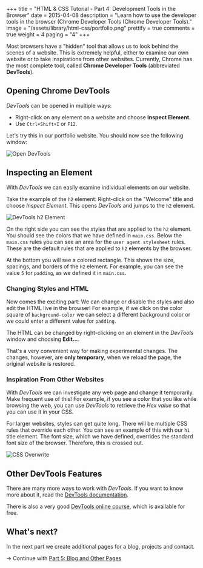 +++
title = "HTML & CSS Tutorial - Part 4: Development Tools in the Browser"
date = 2015-04-08
description = "Learn how to use the developer tools in the browser (Chrome Developer Tools (Chrome Developer Tools)."
image = "/assets/library/html-css/portfolio.png"
prettify = true
comments = true
weight = 4
paging = "4"
+++

Most browsers have a "hidden" tool that allows us to look behind the scenes of a website. This is extremely helpful, either to examine our own website or to take inspirations from other websites. Currently, Chrome has the most complete tool, called **Chrome Developer Tools** (abbreviated **DevTools**).


## Opening Chrome DevTools

*DevTools* can be opened in multiple ways:

* Right-click on any element on a website and choose **Inspect Element**.
* Use `Ctrl+Shift+I` or `F12`.

Let's try this in our portfolio website. You should now see the following window:

![Open DevTools](/assets/library/html-css/part4/open-devtools.png)


## Inspecting an Element

With *DevTools* we can easily examine individual elements on our website.

Take the example of the `h2` element: Right-click on the "Welcome" title and choose *Inspect Element*. This opens *DevTools* and jumps to the `h2` element.

![DevTools h2 Element](/assets/library/html-css/part4/devtools-h2.png)

On the right side you can see the styles that are applied to the `h2` element. You should see the colors that we have defined in `main.css`. Below the `main.css` rules you can see an area for the `user agent stylesheet` rules. These are the default rules that are applied to `h2` elements by the browser.

At the bottom you will see a colored rectangle. This shows the size, spacings, and borders of the `h2` element. For example, you can see the value `5` for `padding`, as we defined it in `main.css`.


### Changing Styles and HTML

Now comes the exciting part: We can change or disable the styles and also edit the HTML live in the browser! For example, if we click on the color square of `background-color` we can select a different background color or we could enter a different value for `padding`.

The HTML can be changed by right-clicking on an element in the *DevTools* window and choosing **Edit...**.

That's a very convenient way for making experimental changes. The changes, however, are **only temporary**, when we reload the page, the original website is restored.


### Inspiration From Other Websites

With *DevTools* we can investigate any web page and change it temporarily. Make frequent use of this! For example, if you see a color that you like while browsing the web, you can use *DevTools* to retrieve the *Hex value* so that you can use it in your CSS.

For larger websites, styles can get quite long. There will be multiple CSS rules that override each other. You can see an example of this with our `h1` title element. The font size, which we have defined, overrides the standard font size of the browser. Therefore, this is crossed out.

![CSS Overwrite](/assets/library/html-css/part4/css-overwrite.png)


## Other DevTools Features

There are many more ways to work with *DevTools*. If you want to know more about it, read the [DevTools documentation](https://developer.chrome.com/devtools/index).

There is also a very good [DevTools online course](http://discover-devtools.codeschool.com/), which is available for free.


## What's next?

In the next part we create additional pages for a blog, projects and contact.

&rarr; Continue with [Part 5: Blog and Other Pages](/library/html-css/part5/)
